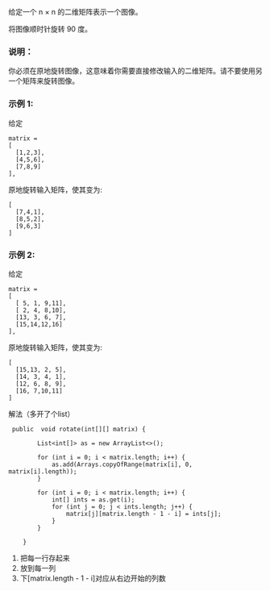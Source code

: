

给定一个 n × n 的二维矩阵表示一个图像。

将图像顺时针旋转 90 度。

### 说明：

你必须在原地旋转图像，这意味着你需要直接修改输入的二维矩阵。请不要使用另一个矩阵来旋转图像。

### 示例 1:

给定 
```
matrix = 
[
  [1,2,3],
  [4,5,6],
  [7,8,9]
],
```
原地旋转输入矩阵，使其变为:
```
[
  [7,4,1],
  [8,5,2],
  [9,6,3]
]
```
### 示例 2:

给定 
```
matrix =
[
  [ 5, 1, 9,11],
  [ 2, 4, 8,10],
  [13, 3, 6, 7],
  [15,14,12,16]
], 
```
原地旋转输入矩阵，使其变为:
```
[
  [15,13, 2, 5],
  [14, 3, 4, 1],
  [12, 6, 8, 9],
  [16, 7,10,11]
]
```


解法（多开了个list）
```
 public  void rotate(int[][] matrix) {

        List<int[]> as = new ArrayList<>();

        for (int i = 0; i < matrix.length; i++) {
            as.add(Arrays.copyOfRange(matrix[i], 0, matrix[i].length));
        }

        for (int i = 0; i < matrix.length; i++) {
            int[] ints = as.get(i);
            for (int j = 0; j < ints.length; j++) {
                matrix[j][matrix.length - 1 - i] = ints[j];
            }
        }

    }
```

1. 把每一行存起来
2. 放到每一列
3.  下[matrix.length - 1 - i]对应从右边开始的列数